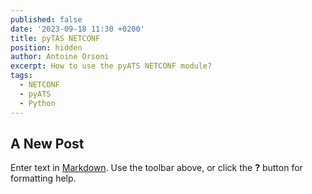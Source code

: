 ```yaml
---
published: false
date: '2023-09-18 11:30 +0200'
title: pyTAS NETCONF
position: hidden
author: Antoine Orsoni
excerpt: How to use the pyATS NETCONF module?
tags:
  - NETCONF
  - pyATS
  - Python
---
```

## A New Post

Enter text in [Markdown](http://daringfireball.net/projects/markdown/). Use the toolbar above, or click the **?** button for formatting help.
